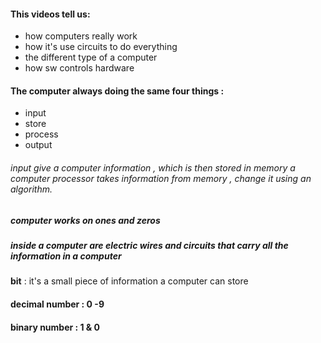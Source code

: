 #### This videos tell us:
- how computers really work 
- how it's use circuits to do everything 
- the different type of a computer 
- how sw controls hardware 

#### The computer always doing the same four things :
* input
* store
* process
* output 

###### input give a computer information  , which is then stored in memory a computer processor takes information from memory , change it using an algorithm.

##### computer works on ones and zeros 
##### inside a computer are electric wires and circuits that carry all the information in a computer 
**bit** : it's a small piece of information a computer can store 

#### decimal number :  0 -9 
#### binary number : 1 & 0


 

